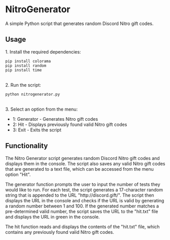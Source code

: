 # NitroGenerator

<!DOCTYPE html>
<html lang="en>
  <head>
    <meta charset="UTF-8">
  </head>
  <body>
    <p>A simple Python script that generates random Discord Nitro gift codes.</p>
    <h2>Usage</h2>
    <p>1. Install the required dependencies:</p>
    <code>pip install colorama</code>
    <br>
    <code>pip install random</code>
    <br>
    <code>pip install time</code>
    <br></br>
    <p>2. Run the script:</p>
    <code>python nitrogenerator.py</code>
    <br></br>
    <p>3. Select an option from the menu:</p>
    <ul>
      <li>1: Generator - Generates Nitro gift codes</li>
      <li>2: Hit - Displays previously found valid Nitro gift codes</li>
      <li>3: Exit - Exits the script</li>
    </ul>
    <h2>Functionality</h2>
    <p>The Nitro Generator script generates random Discord Nitro gift codes and displays them in the console. The script also saves any valid Nitro gift codes that are generated to a text file, which can be accessed from the menu option "Hit".</p>
    <p>The generator function prompts the user to input the number of tests they would like to run. For each test, the script generates a 17-character random string that is appended to the URL "http://discord.gift/". The script then displays the URL in the console and checks if the URL is valid by generating a random number between 1 and 100. If the generated number matches a pre-determined valid number, the script saves the URL to the "hit.txt" file and displays the URL in green in the console.</p>
    <p>The hit function reads and displays the contents of the "hit.txt" file, which contains any previously found valid Nitro gift codes.</p>
  </body>
</html>
